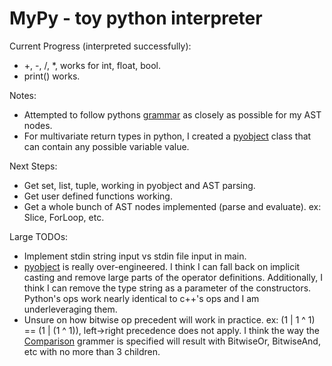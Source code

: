 # MyPy - toy python interpreter

Current Progress (interpreted successfully):
- +, -, /, *, works for int, float, bool.
- print() works.

Notes:
- Attempted to follow pythons [grammar](https://docs.python.org/3/reference/grammar.html) as closely as possible for my AST nodes.
- For multivariate return types in python, I created a [pyobject](src/objects/pyobject.cpp) class that can contain any possible variable value.

Next Steps:
- Get set, list, tuple, working in pyobject and AST parsing.
- Get user defined functions working.
- Get a whole bunch of AST nodes implemented (parse and evaluate). ex: Slice, ForLoop, etc.

Large TODOs:
- Implement stdin string input vs stdin file input in main.
- [pyobject](src/objects/pyobject.cpp) is really over-engineered. I think I can fall back on implicit casting and remove large parts of the operator definitions. Additionally, I think I can remove the type string as a parameter of the constructors. Python's ops work nearly identical to c++'s ops and I am underleveraging them.
- Unsure on how bitwise op precedent will work in practice. ex: (1 | 1 ^ 1) == (1 | (1 ^ 1)), left->right precedence does not apply. I think the way the [Comparison](https://docs.python.org/3/reference/grammar.html) grammer is specified will result with BitwiseOr, BitwiseAnd, etc with no more than 3 children.
